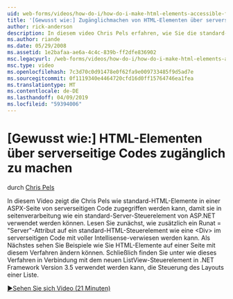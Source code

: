 ```yaml
---
uid: web-forms/videos/how-do-i/how-do-i-make-html-elements-accessible-from-server-side-code
title: '[Gewusst wie:] Zugänglichmachen von HTML-Elementen über serverseitige Codes | Microsoft-Dokumentation'
author: rick-anderson
description: In diesem video Chris Pels erfahren, wie Sie die standard-HTML-Elemente in einer ASPX-Seite in zugänglich machen serverseitigen Code, damit sie in der Seite Verarbeitungsoption verwendet werden können...
ms.author: riande
ms.date: 05/29/2008
ms.assetid: 1e2bafaa-ae6a-4c4c-839b-ff2dfe836902
msc.legacyurl: /web-forms/videos/how-do-i/how-do-i-make-html-elements-accessible-from-server-side-code
msc.type: video
ms.openlocfilehash: 7c3d70c0d91478e0f62fa9e009733485f9d5ad7e
ms.sourcegitcommit: 0f1119340e4464720cfd16d0ff15764746ea1fea
ms.translationtype: MT
ms.contentlocale: de-DE
ms.lasthandoff: 04/09/2019
ms.locfileid: "59394006"
---
```

# <a name="how-do-i-make-html-elements-accessible-from-server-side-code"></a>[Gewusst wie:] HTML-Elementen über serverseitige Codes zugänglich zu machen

durch [Chris Pels](https://twitter.com/chrispels)

In diesem Video zeigt die Chris Pels wie standard-HTML-Elemente in einer ASPX-Seite von serverseitigen Code zugegriffen werden kann, damit sie in seitenverarbeitung wie ein standard-Server-Steuerelement von ASP.NET verwendet werden können. Lesen Sie zunächst, wie zusätzlich ein Runat = "Server"-Attribut auf ein standard-HTML-Steuerelement wie eine &lt;Div&gt; im serverseitigen Code mit voller Intellisense-verwiesen werden kann. Als Nächstes sehen Sie Beispiele wie Sie HTML-Elemente auf einer Seite mit diesem Verfahren ändern können. Schließlich finden Sie unter wie dieses Verfahren in Verbindung mit dem neuen ListView-Steuerelement in .NET Framework Version 3.5 verwendet werden kann, die Steuerung des Layouts einer Liste.

[&#9654;Sehen Sie sich Video (21 Minuten)](https://channel9.msdn.com/Blogs/ASP-NET-Site-Videos/how-do-i-make-html-elements-accessible-from-server-side-code)

